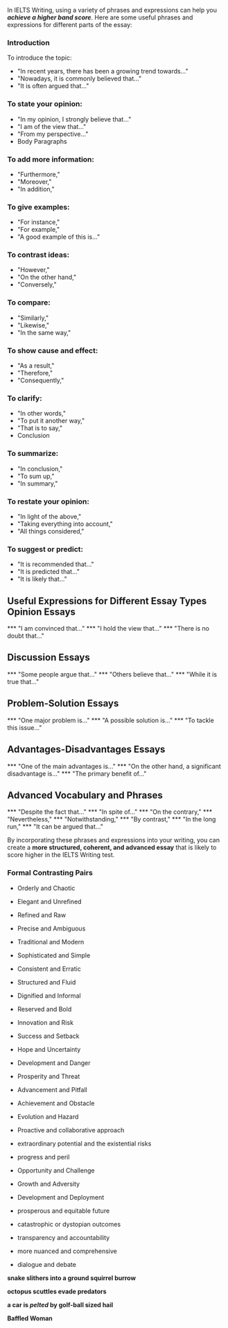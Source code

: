 In IELTS Writing, using a variety of phrases and expressions can help you ***achieve a higher band score***. Here are some useful phrases and expressions for different parts of the essay:

### Introduction
To introduce the topic:

* "In recent years, there has been a growing trend towards..."
* "Nowadays, it is commonly believed that..."
* "It is often argued that..."

### To state your opinion:

* "In my opinion, I strongly believe that..."
* "I am of the view that..."
* "From my perspective..."
* Body Paragraphs
  
### To add more information:

* "Furthermore,"
* "Moreover,"
* "In addition,"

### To give examples:

* "For instance,"
* "For example,"
* "A good example of this is..."

### To contrast ideas:

* "However,"
* "On the other hand,"
* "Conversely,"

### To compare:

* "Similarly,"
* "Likewise,"
* "In the same way,"
  
### To show cause and effect:

* "As a result,"
* "Therefore,"
* "Consequently,"
  
### To clarify:

* "In other words,"
* "To put it another way,"
* "That is to say,"
* Conclusion

  
### To summarize:

* "In conclusion,"
* "To sum up,"
* "In summary,"

### To restate your opinion:

* "In light of the above,"
* "Taking everything into account,"
* "All things considered,"

### To suggest or predict:

* "It is recommended that..."
* "It is predicted that..."
* "It is likely that..."


## Useful Expressions for Different Essay Types Opinion Essays

*** "I am convinced that..."
*** "I hold the view that..."
*** "There is no doubt that..."

## Discussion Essays

*** "Some people argue that..."
*** "Others believe that..."
*** "While it is true that..."

## Problem-Solution Essays

*** "One major problem is..."
*** "A possible solution is..."
*** "To tackle this issue..."

## Advantages-Disadvantages Essays
*** "One of the main advantages is..."
*** "On the other hand, a significant disadvantage is..."
*** "The primary benefit of..."

## Advanced Vocabulary and Phrases

*** "Despite the fact that..."
*** "In spite of..."
*** "On the contrary,"
*** "Nevertheless,"
*** "Notwithstanding,"
*** "By contrast,"
*** "In the long run,"
*** "It can be argued that..."

By incorporating these phrases and expressions into your writing, you can create a **more structured, coherent, and advanced essay** that is likely to score higher in the IELTS Writing test.

### Formal Contrasting Pairs
* Orderly and Chaotic
* Elegant and Unrefined
* Refined and Raw
* Precise and Ambiguous
* Traditional and Modern
* Sophisticated and Simple
* Consistent and Erratic
* Structured and Fluid
* Dignified and Informal
* Reserved and Bold
* Innovation and Risk
* Success and Setback
* Hope and Uncertainty
* Development and Danger
* Prosperity and Threat
* Advancement and Pitfall
* Achievement and Obstacle
* Evolution and Hazard
  
* Proactive and collaborative approach
* extraordinary potential and the existential risks
* progress and peril
* Opportunity and Challenge
* Growth and Adversity
* Development and Deployment
* prosperous and equitable future
* catastrophic or dystopian outcomes
* transparency and accountability
* more nuanced and comprehensive
* dialogue and debate

**snake slithers into a ground squirrel burrow**

**octopus scuttles evade predators**

**a car is *pelted* by golf-ball sized hail**

**Baffled Woman**
